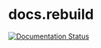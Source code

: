 # docs.rebuild

[![Documentation Status](https://readthedocs.org/projects/docsrebuild/badge/?version=latest)](https://docsrebuild.readthedocs.io/?badge=latest)
